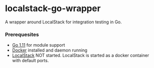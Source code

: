# localstack-go-wrapper
A wrapper around LocalStack for integration testing in Go.

### Prerequesites

- [Go 1.11](https://golang.org/doc/go1.11) for module support
- [Docker](https://www.docker.com) installed and daemon running
- [LocalStack](https://github.com/localstack/localstack) NOT started. LocalStack is started as a docker container with default ports.
